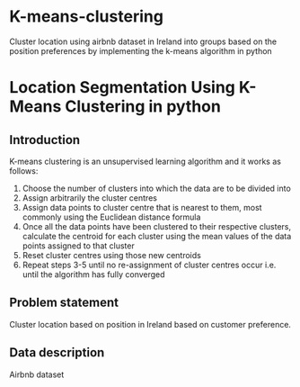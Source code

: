 # K-means-clustering 
Cluster location using airbnb dataset in Ireland into groups based on the position preferences by implementing the k-means algorithm in python 
# Location Segmentation Using K-Means Clustering in python 

## Introduction 
K-means clustering is an unsupervised learning algorithm and it works as follows:
1. Choose the number of clusters into which the data are to be divided into
2. Assign arbitrarily the cluster centres 
3. Assign data points to cluster centre that is nearest to them, most commonly using the Euclidean distance formula
4. Once all the data points have been clustered to their respective clusters, calculate the centroid for each cluster using the
mean values of the data points assigned to that cluster
5. Reset cluster centres using those new centroids
6. Repeat steps 3-5 until no re-assignment of cluster centres occur i.e. until the algorithm has fully converged

## Problem statement 
Cluster location based on position in Ireland based on customer preference.

## Data description 
Airbnb dataset 
